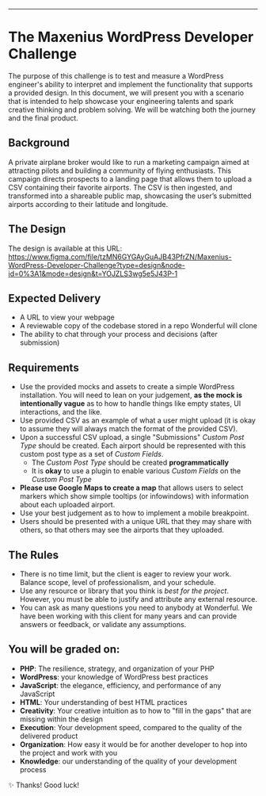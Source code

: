 ---
# The Maxenius WordPress Developer Challenge
The purpose of this challenge is to test and measure a WordPress engineer's ability to interpret and implement the functionality that supports a provided design. In this document, we will present you with a scenario that is intended to help showcase your engineering talents and spark creative thinking and problem solving. We will be watching both the journey and the final product.

## Background
A private airplane broker would like to run a marketing campaign aimed at attracting pilots and building a community of flying enthusiasts. This campaign directs prospects to a landing page that allows them to upload a CSV containing their favorite airports. The CSV is then ingested, and transformed into a shareable public map, showcasing the user’s submitted airports according to their latitude and longitude.

## The Design
The design is available at this URL:
https://www.figma.com/file/tzMN6GYGAyGuAJB43PfrZN/Maxenius-WordPress-Developer-Challenge?type=design&node-id=0%3A1&mode=design&t=YOJZLS3wg5e5J43P-1

## Expected Delivery
- A URL to view your webpage
- A reviewable copy of the codebase stored in a repo Wonderful will clone
- The ability to chat through your process and decisions (after submission)

## Requirements
- Use the provided mocks and assets to create a simple WordPress installation. You will need to lean on your judgement, **as the mock is intentionally vague** as to how to handle things like empty states, UI interactions, and the like.
- Use provided CSV as an example of what a user might upload (it is okay to assume they will always match the format of the provided CSV).
- Upon a successful CSV upload, a single "Submissions" _Custom Post Type_ should be created. Each airport should be represented with this custom post type as a set of _Custom Fields_.
	- The _Custom Post Type_ should be created **programmatically**
	- It is **okay** to use a plugin to enable various _Custom Fields_ on the _Custom Post Type_
- **Please use Google Maps to create a map** that allows users to select markers which show simple tooltips (or infowindows) with information about each uploaded airport.
- Use your best judgement as to how to implement a mobile breakpoint.
- Users should be presented with a unique URL that they may share with others, so that others may see the airports that they uploaded.

## The Rules
- There is no time limit, but the client is eager to review your work. Balance scope, level of professionalism, and your schedule.
- Use any resource or library that you think is *best for the project*. However, you must be able to justify and attribute any external resource.
- You can ask as many questions you need to anybody at Wonderful. We have been working with this client for many years and can provide answers or feedback, or validate any assumptions.

## You will be graded on:
- **PHP**: The resilience, strategy, and organization of your PHP
- **WordPress**: your knowledge of WordPress best practices
- **JavaScript**: the elegance, efficiency, and performance of any JavaScript
- **HTML**: Your understanding of best HTML practices
- **Creativity**: Your creative intuition as to how to "fill in the gaps" that are missing within the design
- **Execution**: Your development speed, compared to the quality of the delivered product
- **Organization**: How easy it would be for another developer to hop into the project and work with you
- **Knowledge**: our understanding of the quality of your development process

✨ Thanks! Good luck!
